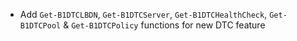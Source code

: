 - Add `Get-B1DTCLBDN`, `Get-B1DTCServer`, `Get-B1DTCHealthCheck`, `Get-B1DTCPool` & `Get-B1DTCPolicy` functions for new DTC feature